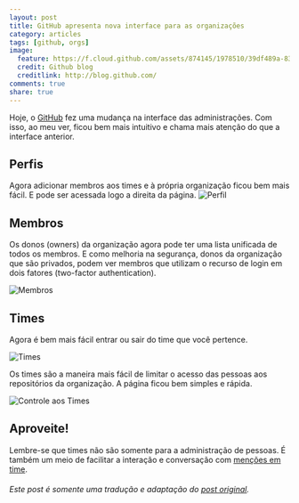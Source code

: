 ```yaml
---
layout: post
title: GitHub apresenta nova interface para as organizações
category: articles
tags: [github, orgs]
image:
  feature: https://f.cloud.github.com/assets/874145/1978510/39df489a-83a5-11e3-8a93-69c430d4c09b.png
  credit: Github blog
  creditlink: http://blog.github.com/
comments: true
share: true
---
```


Hoje, o [GitHub](http://github.com) fez uma mudança na interface das administrações. Com isso, ao meu ver, ficou bem mais intuitivo e chama mais atenção do que a interface anterior.

## Perfis

Agora adicionar membros aos times e à própria organização ficou bem mais fácil. E pode ser acessada logo a direita da página.
![Perfil](https://f.cloud.github.com/assets/874145/1978510/39df489a-83a5-11e3-8a93-69c430d4c09b.png)

## Membros

Os donos (owners) da organização agora pode ter uma lista unificada de todos os membros. E como melhoria na segurança, donos da organização que são privados, podem ver membros que utilizam o recurso de login em dois fatores (two-factor authentication).

![Membros](https://f.cloud.github.com/assets/874145/1979736/69cc349a-83b5-11e3-88b9-7ec8df1e1476.png)

## Times

Agora é bem mais fácil entrar ou sair do time que você pertence.

![Times](https://f.cloud.github.com/assets/874145/1978517/6c1f4e2c-83a5-11e3-8522-952bf43919ed.png)

Os times são a maneira mais fácil de limitar o acesso das pessoas aos repositórios da organização. A página ficou bem simples e rápida.

![Controle aos Times](https://f.cloud.github.com/assets/874145/1978520/724a3276-83a5-11e3-986e-8b1c056e37bb.png)

## Aproveite!

Lembre-se que times não são somente para a administração de pessoas. É também um meio de facilitar a interação e conversação com [menções em time](https://github.com/blog/1121-introducing-team-mentions).

###### Este post é somente uma tradução e adaptação do [post original](https://github.com/blog/1763-better-organizations).